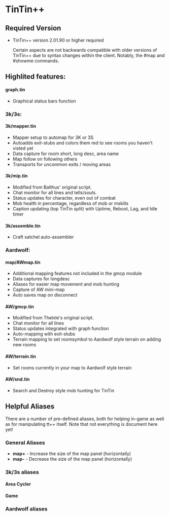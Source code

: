 # TinTin++

## Required Version
* TinTin++ version 2.01.90 or higher required

    Certain aspects are not backwards compatible with older versions of TinTin++ due to syntax changes within the client.  Notably, the #map and #showme commands.

## Highlited features:

#### graph.tin
* Graphical status bars function

### 3k/3s:
#### 3k/mapper.tin
* Mapper setup to automap for 3K or 3S  
* Autoadds exit-stubs and colors them red to see rooms you haven't visted yet  
* Data capture for room short, long desc, area name  
* Map follow on following others  
* Transports for uncommon exits / moving areas  
		  
#### 3k/mip.tin
* Modified from Balthus' original script.
* Chat monitor for all lines and tells/souls.
* Status updates for character, even out of combat
* Mob health in percentage, regardless of mob or mskills
* Caption updating (top TinTin split) with Uptime, Reboot, Lag, and Idle timer

#### 3k/assemble.tin
* Craft satchel auto-assembler

### Aardwolf:

#### map/AWmap.tin
* Additional mapping features not included in the gmcp module
* Data captures for longdesc
* Aliases for easier map movement and mob hunting
* Capture of AW mini-map
* Auto saves map on disconnect

#### AW/gmcp.tin
* Modified from TheIxle's original script.
* Chat monitor for all lines
* Status updates integrated with graph function
* Auto-mapping with exit-stubs
* Terrain mapping to set roomsymbol to Aardwolf style terrain on adding new rooms

#### AW/terrain.tin
* Set rooms currently in your map to Aardwolf style terrain

#### AW/snd.tin
* Search and Destroy style mob hunting for TinTin


## Helpful Aliases

There are a number of pre-defined aliases, both for helping in-game as well as for manipulating tt++ itself. Note that not everything is document here yet!

### General Aliases

* **map+** - Increase the size of the map panel (horizontally)
* **map-** - Decrease the size of the map panel (horizontally)

### 3k/3s aliases

#### Area Cycler

#### Game


### Aardwolf aliases